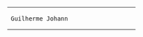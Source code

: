 <table>
  <tr>
    <td style="width: 50%; vertical-align: top;">
      <p style="font-family: monospace; font-size: 16px;">
       
    Guilherme Johann

</table>
